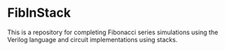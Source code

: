 # FibInStack
This is a repository for completing Fibonacci series simulations using the Verilog language and circuit implementations using stacks.

